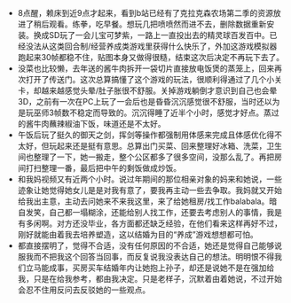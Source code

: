 - 8点醒，赖床到近9点才起来，看到b站已经有了克拉克森农场第二季的资源放进了稍后观看。练拳，吃早餐。想玩几把喷喷然而进不去，删除数据重新安装。换成SD玩了一会儿宝可梦紫，一路上一直投出去的精灵球百发百中。已经没法从这类回合制/经营养成类游戏里获得什么快乐了，外加这游戏模拟器跑起来30帧都稳不住，贴图本身又做得很糙，结束这次后决定不再玩下去了。
- 没菜也比较懒，去年送的酱牛肉拆开一袋切片直接放电饭煲的蒸笼上，回来再次打开了传送门。这次总算搞懂了这个游戏的玩法，很顺利得通过了几个小关卡，却越来越感觉头晕/肚子胀很不舒服。关掉游戏躺倒才意识到自己也会晕3D，之前有一次在PC上玩了一会后也是昏昏沉沉感觉很不舒服，当时还以为是玩巫师3帧数不稳定而导致的。沉沉得睡了近半个小时，感觉才好点。蒸过的酱牛肉蘸辣椒油下饭，味道还是不太好。
- 午饭后玩了挺久的御天之剑，挥剑等操作都强制用体感来完成且体感优化得不太好，但玩起来还是挺有意思。总算出门买菜、回来整理好冰箱、洗菜，卫生间也整理了一下，她一搬走，整个公区都多了很多空间，没那么乱了。再把房间打扫整理一番，最后把中午的剩饭做成炒饭。
- 和我妈视频又有近两个小时。说过年期间的那位相亲对象的妈来和她说，一些迹象让她觉得她女儿是是对我有意了，要我再主动一些去争取。我妈就又开始给我出主意，主动去问她来不来我这里，来了给她租房/找工作balabala。暗自发笑，自己都一塌糊涂，还能给别人找工作，还要去考虑别人的事情，我是有多闲啊。对方还没毕业，各方面都还缺乏经验，在他们看来这样再好不过，刚好就能由着我去培养塑造，这以结婚为目的“养成”游戏想想都可怕。
- 都直接摆明了，觉得不合适，没有任何原因的不合适，她还是觉得自己能够说服我而不把我这个回答当回事，而反复说我没表达自己的想法。明明恨不得我们立马能成事，买房买车结婚年内让她抱上孙子，却还是说她不是在强加给我，只是在给我参考，都由我决定。只是老样子，沉默着由着她说，不过开始会忍不住用反问去反驳她的一些观点。